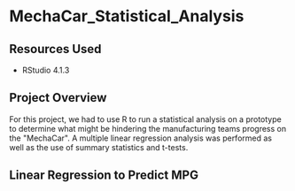 # MechaCar_Statistical_Analysis
## Resources Used
- RStudio 4.1.3

## Project Overview
For this project, we had to use R to run a statistical analysis on a prototype to determine what might be hindering the manufacturing teams progress on the "MechaCar". A multiple linear regression analysis was performed as well as the use of summary statistics and t-tests. 

## Linear Regression to Predict MPG
